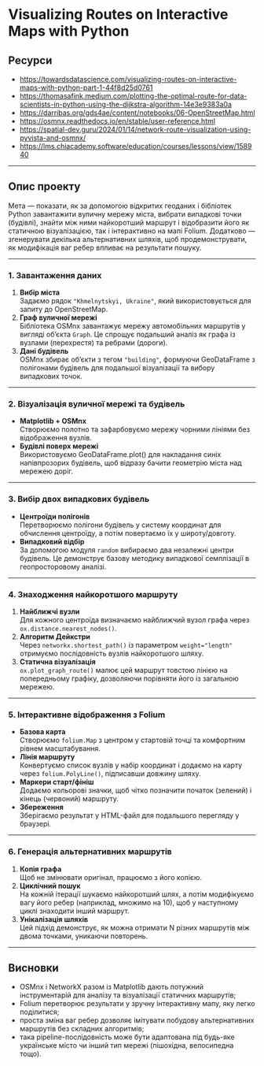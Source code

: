 # Visualizing Routes on Interactive Maps with Python

## Ресурси
- https://towardsdatascience.com/visualizing-routes-on-interactive-maps-with-python-part-1-44f8d25d0761  
- https://thomasafink.medium.com/plotting-the-optimal-route-for-data-scientists-in-python-using-the-dijkstra-algorithm-14e3e9383a0a  
- https://darribas.org/gds4ae/content/notebooks/06-OpenStreetMap.html  
- https://osmnx.readthedocs.io/en/stable/user-reference.html  
- https://spatial-dev.guru/2024/01/14/network-route-visualization-using-pyvista-and-osmnx/  
- https://lms.chiacademy.software/education/courses/lessons/view/158940  

---

## Опис проекту
Мета — показати, як за допомогою відкритих геоданих і бібліотек Python завантажити вуличну мережу міста, вибрати випадкові точки (будівлі), знайти між ними найкоротший маршрут і відобразити його як статичною візуалізацією, так і інтерактивно на мапі Folium. Додатково — згенерувати декілька альтернативних шляхів, щоб продемонструвати, як модифікація ваг ребер впливає на результати пошуку.

---

### 1. Завантаження даних
1. **Вибір міста**  
   Задаємо рядок `"Khmelnytskyi, Ukraine"`, який використовується для запиту до OpenStreetMap.
2. **Граф вуличної мережі**  
   Бібліотека OSMnx завантажує мережу автомобільних маршрутів у вигляді об’єкта `Graph`. Це спрощує подальший аналіз як графа із вузлами (перехрестя) та ребрами (дороги).
3. **Дані будівель**  
   OSMnx збирає об’єкти з тегом `"building"`, формуючи GeoDataFrame з полігонами будівель для подальшої візуалізації та вибору випадкових точок.

---

### 2. Візуалізація вуличної мережі та будівель
- **Matplotlib + OSMnx**  
  Створюємо полотно та зафарбовуємо мережу чорними лініями без відображення вузлів.  
- **Будівлі поверх мережі**  
  Використовуємо GeoDataFrame.plot() для накладання синіх напівпрозорих будівель, щоб відразу бачити геометрію міста над мережею доріг.

---

### 3. Вибір двох випадкових будівель
- **Центроїди полігонів**  
  Перетворюємо полігони будівель у систему координат для обчислення центроїду, а потім повертаємо їх у широту/довготу.
- **Випадковий відбір**  
  За допомогою модуля `random` вибираємо два незалежні центри будівель. Це демонструє базову методику випадкової семплізації в геопросторовому аналізі.

---

### 4. Знаходження найкоротшого маршруту
1. **Найближчі вузли**  
   Для кожного центроїда визначаємо найближчий вузол графа через `ox.distance.nearest_nodes()`.
2. **Алгоритм Дейкстри**  
   Через `networkx.shortest_path()` із параметром `weight="length"` отримуємо послідовність вузлів найкоротшого шляху.
3. **Статична візуалізація**  
   `ox.plot_graph_route()` малює цей маршрут товстою лінією на попередньому графіку, дозволяючи порівняти його із загальною мережею.

---

### 5. Інтерактивне відображення з Folium
- **Базова карта**  
  Створюємо `folium.Map` з центром у стартовій точці та комфортним рівнем масштабування.
- **Лінія маршруту**  
  Конвертуємо список вузлів у набір координат і додаємо на карту через `folium.PolyLine()`, підписавши довжину шляху.
- **Маркери старт/фініш**  
  Додаємо кольорові значки, щоб чітко позначити початок (зелений) і кінець (червоний) маршруту.
- **Збереження**  
  Зберігаємо результат у HTML-файл для подальшого перегляду у браузері.

---

### 6. Генерація альтернативних маршрутів
1. **Копія графа**  
   Щоб не змінювати оригінал, працюємо з його копією.
2. **Циклічний пошук**  
   На кожній ітерації шукаємо найкоротший шлях, а потім модифікуємо вагу його ребер (наприклад, множимо на 10), щоб у наступному циклі знаходити інший маршрут.
3. **Унікалізація шляхів**  
   Цей підхід демонструє, як можна отримати N різних маршрутів між двома точками, уникаючи повторень.

---

## Висновки
- OSMnx і NetworkX разом із Matplotlib дають потужний інструментарій для аналізу та візуалізації статичних маршрутів;
- Folium перетворює результати у зручну інтерактивну мапу, яку легко поділитися;
- проста зміна ваг ребер дозволяє імітувати побудову альтернативних маршрутів без складних алгоритмів;
- така pipeline-послідовність може бути адаптована під будь-яке українське місто чи інший тип мережі (пішохідна, велосипедна тощо).
